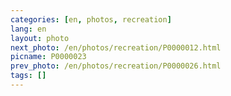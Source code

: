 ```yaml
---
categories: [en, photos, recreation]
lang: en
layout: photo
next_photo: /en/photos/recreation/P0000012.html
picname: P0000023
prev_photo: /en/photos/recreation/P0000026.html
tags: []
---
```

